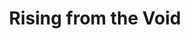 --- 
title: "Rising from the Void"
description:
price: "SOLD"
category: 
images: 
    - /assets/img/void.png
order: 537
---